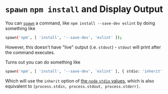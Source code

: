 # `spawn` `npm install` and Display Output

You can [`spawn`](https://nodejs.org/api/child_process.html#child_process_child_process_spawn_command_args_options) a command, like `npm install --save-dev eslint` by doing something like

```bash
spawn('npm', [ 'install', '--save-dev', 'eslint' ]);
```

However, this doesn't have "live" output (i.e. `stdout`) - `stdout` will print after the command executes.

Turns out you can do something like

```bash
spawn('npm', [ 'install', '--save-dev', 'eslint' ], { stdio: 'inherit' });
```

Which will use the `inherit` option of [the `node` `stdio` values](https://nodejs.org/api/child_process.html#child_process_options_stdio), which is also equivalent to `[process.stdin, process.stdout, process.stderr]`.

